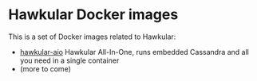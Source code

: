 # Hawkular Docker images

This is a set of Docker images related to Hawkular:

- [hawkular-aio](https://registry.hub.docker.com/u/jboss/hawkular-aio) Hawkular All-In-One, runs embedded Cassandra and all you need in a single container
- (more to come)
